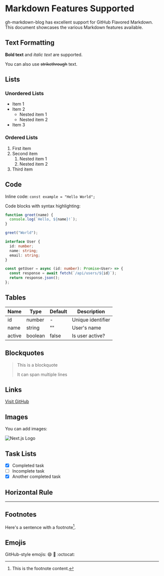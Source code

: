 # Markdown Features Supported

gh-markdown-blog has excellent support for GitHub Flavored Markdown. This document showcases the various Markdown features available.

## Text Formatting

**Bold text** and *italic text* are supported.

You can also use ~~strikethrough~~ text.

## Lists

### Unordered Lists

- Item 1
- Item 2
  - Nested item 1
  - Nested item 2
- Item 3

### Ordered Lists

1. First item
2. Second item
   1. Nested item 1
   2. Nested item 2
3. Third item

## Code

Inline code: `const example = "Hello World";`

Code blocks with syntax highlighting:

```javascript
function greet(name) {
  console.log(`Hello, ${name}!`);
}

greet("World");
```

```typescript
interface User {
  id: number;
  name: string;
  email: string;
}

const getUser = async (id: number): Promise<User> => {
  const response = await fetch(`/api/users/${id}`);
  return response.json();
};
```

## Tables

| Name  | Type    | Default | Description       |
|-------|---------|---------|-------------------|
| id    | number  | -       | Unique identifier |
| name  | string  | ""      | User's name       |
| active| boolean | false   | Is user active?   |

## Blockquotes

> This is a blockquote
> 
> It can span multiple lines

## Links

[Visit GitHub](https://github.com)

## Images

You can add images:

![Next.js Logo](https://nextjs.org/static/images/nextjs-logo-dark.svg)

## Task Lists

- [x] Completed task
- [ ] Incomplete task
- [x] Another completed task

## Horizontal Rule

---

## Footnotes

Here's a sentence with a footnote[^1].

[^1]: This is the footnote content.

## Emojis

GitHub-style emojis: :smile: :rocket: :octocat:
